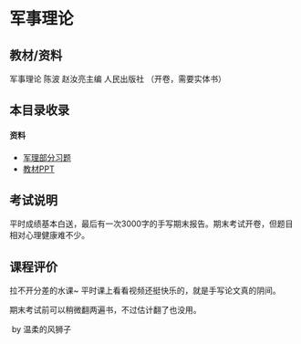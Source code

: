 # 军事理论

## 教材/资料

军事理论	 陈波 赵汝亮主编		人民出版社 （开卷，需要实体书）



## 本目录收录

#### 资料

- [军理部分习题](大学学习/比赛/README.md)
- [教材PPT](大学学习/比赛/README.md)



## 考试说明

平时成绩基本白送，最后有一次3000字的手写期末报告。期末考试开卷，但题目相对心理健康难不少。

## 课程评价

拉不开分差的水课~  平时课上看看视频还挺快乐的，就是手写论文真的阴间。

期末考试前可以稍微翻两遍书，不过估计翻了也没用。							

​																																						by 温柔的风狮子

